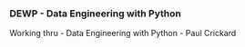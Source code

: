 ### DEWP - Data Engineering with Python
Working thru - Data Engineering with Python - Paul Crickard
